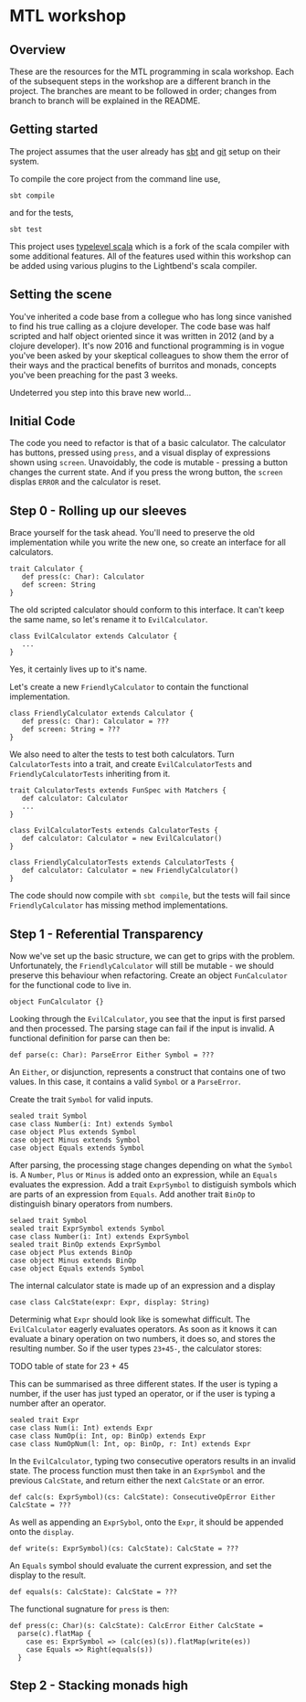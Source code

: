 # MTL workshop

## Overview

These are the resources for the MTL programming in scala workshop. Each of the subsequent steps in the workshop are a different branch in the project. The branches are meant to be followed in order; changes from branch to branch will be explained in the README. 

## Getting started

The project assumes that the user already has [sbt](https://github.com/sbt) and [git](https://git-scm.com/) setup on their system. 

To compile the core project from the command line use,

```
sbt compile
```

and for the tests,

```
sbt test
```

This project uses [typelevel scala](https://github.com/typelevel/scala) which is a fork of the scala compiler with some additional features. All of the features used within this workshop can be added using various plugins to the Lightbend's scala compiler.

## Setting the scene

You've inherited a code base from a collegue who has long since vanished to find his true calling as a clojure developer. The code base was half scripted and half object oriented since it was written in 2012 (and by a clojure developer). It's now 2016 and functional programming is in vogue you've been asked by your skeptical colleagues to show them the error of their ways and the practical benefits of burritos and monads, concepts you've been preaching for the past 3 weeks.

Undeterred you step into this brave new world...

## Initial Code

The code you need to refactor is that of a basic calculator. The calculator has buttons, pressed using `press`, and a visual display of expressions shown using `screen`.  Unavoidably, the code is mutable - pressing a button changes the current state.  And if you press the wrong button, the `screen` displas `ERROR` and the calculator is reset.

## Step 0 - Rolling up our sleeves
Brace yourself for the task ahead.  You'll need to preserve the old implementation while you write the new one, so create an interface for all calculators.
```
trait Calculator {
   def press(c: Char): Calculator
   def screen: String
}
```
The old scripted calculator should conform to this interface.  It can't keep the same name, so let's rename it to `EvilCalculator`.
```
class EvilCalculator extends Calculator {
   ...
}
```
Yes, it certainly lives up to it's name.

Let's create a new `FriendlyCalculator` to contain the functional implementation.
```
class FriendlyCalculator extends Calculator {
   def press(c: Char): Calculator = ???
   def screen: String = ???
}
```

We also need to alter the tests to test both calculators.  Turn `CalculatorTests` into a trait, and create `EvilCalculatorTests` and `FriendlyCalculatorTests` inheriting from it.
```
trait CalculatorTests extends FunSpec with Matchers {
   def calculator: Calculator
   ...
}

class EvilCalculatorTests extends CalculatorTests {
   def calculator: Calculator = new EvilCalculator()
}

class FriendlyCalculatorTests extends CalculatorTests {
   def calculator: Calculator = new FriendlyCalculator()
}
```

The code should now compile with `sbt compile`, but the tests will fail since `FriendlyCalculator` has missing method implementations.

## Step 1 - Referential Transparency

Now we've set up the basic structure, we can get to grips with the problem.  Unfortunately, the `FriendlyCalculator` will still be mutable - we should preserve this behaviour when refactoring.  Create an object `FunCalculator` for the functional code to live in.
```
object FunCalculator {}
```
Looking through the `EvilCalculator`, you see that the input is first parsed and then processed. The parsing stage can fail if the input is invalid. A functional definition for parse can then be:
```
def parse(c: Char): ParseError Either Symbol = ???
```
An `Either`, or disjunction, represents a construct that contains one of two values.  In this case, it contains a valid `Symbol` or a `ParseError`.  

Create the trait `Symbol` for valid inputs.
```
sealed trait Symbol
case class Number(i: Int) extends Symbol
case object Plus extends Symbol
case object Minus extends Symbol
case object Equals extends Symbol
```

After parsing, the processing stage changes depending on what the `Symbol` is. A `Number`, `Plus` or `Minus` is added onto an expression, while an `Equals` evaluates the expression.  Add a trait `ExprSymbol` to distiguish symbols which are parts of an expression from `Equals`.  Add another trait `BinOp` to distinguish binary operators from numbers.
```
selaed trait Symbol
sealed trait ExprSymbol extends Symbol
case class Number(i: Int) extends ExprSymbol
sealed trait BinOp extends ExprSymbol
case object Plus extends BinOp
case object Minus extends BinOp
case object Equals extends Symbol
```

The internal calculator state is made up of an expression and a display
```
case class CalcState(expr: Expr, display: String)
```

Determinig what `Expr` should look like is somewhat difficult.  The `EvilCalculator` eagerly evaluates operators.  As soon as it knows it can evaluate a binary operation on two numbers, it does so, and stores the resulting number.
So if the user types `23+45-`, the calculator stores:

TODO table of state for 23 + 45

This can be summarised as three different states.  If the user is typing a number, if the user has just typed an operator, or if the user is typing a number after an operator.
```
sealed trait Expr
case class Num(i: Int) extends Expr
case class NumOp(i: Int, op: BinOp) extends Expr
case class NumOpNum(l: Int, op: BinOp, r: Int) extends Expr
```
In the `EvilCalculator`, typing two consecutive operators results in an invalid state.
The process function must then take in an `ExprSymbol` and the previous `CalcState`, and return either the next `CalcState` or an error.
```
def calc(s: ExprSymbol)(cs: CalcState): ConsecutiveOpError Either CalcState = ???
```
As well as appending an `ExprSybol`, onto the `Expr`, it should be appended onto the `display`.
```
def write(s: ExprSymbol)(cs: CalcState): CalcState = ???
```

An `Equals` symbol should evaluate the current expression, and set the display to the result.
```
def equals(s: CalcState): CalcState = ???
```

The functional sugnature for `press` is then:
```
def press(c: Char)(s: CalcState): CalcError Either CalcState = 
  parse(c).flatMap { 
    case es: ExprSymbol => (calc(es)(s)).flatMap(write(es))
    case Equals => Right(equals(s))
  }
```

## Step 2 - Stacking monads high
